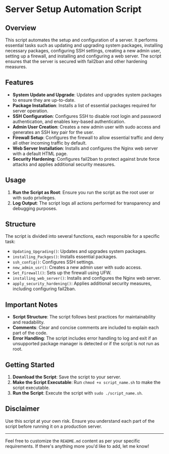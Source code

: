 # Server Setup Automation Script

## Overview

This script automates the setup and configuration of a server. It performs essential tasks such as updating and upgrading system packages, installing necessary packages, configuring SSH settings, creating a new admin user, setting up a firewall, and installing and configuring a web server. The script ensures that the server is secured with fail2ban and other hardening measures.

## Features

- **System Update and Upgrade**: Updates and upgrades system packages to ensure they are up-to-date.
- **Package Installation**: Installs a list of essential packages required for server operation.
- **SSH Configuration**: Configures SSH to disable root login and password authentication, and enables key-based authentication.
- **Admin User Creation**: Creates a new admin user with sudo access and generates an SSH key pair for the user.
- **Firewall Setup**: Configures the firewall to allow essential traffic and deny all other incoming traffic by default.
- **Web Server Installation**: Installs and configures the Nginx web server with a default HTML page.
- **Security Hardening**: Configures fail2ban to protect against brute force attacks and applies additional security measures.

## Usage

1. **Run the Script as Root**: Ensure you run the script as the root user or with sudo privileges.
2. **Log Output**: The script logs all actions performed for transparency and debugging purposes.

## Structure

The script is divided into several functions, each responsible for a specific task:

- `Updating_Upgrading()`: Updates and upgrades system packages.
- `installing_Packges()`: Installs essential packages.
- `ssh_config()`: Configures SSH settings.
- `new_admin_usr()`: Creates a new admin user with sudo access.
- `Set_Firewall()`: Sets up the firewall using UFW.
- `installing_web_server()`: Installs and configures the Nginx web server.
- `apply_security_hardening()`: Applies additional security measures, including configuring fail2ban.

## Important Notes

- **Script Structure**: The script follows best practices for maintainability and readability.
- **Comments**: Clear and concise comments are included to explain each part of the code.
- **Error Handling**: The script includes error handling to log and exit if an unsupported package manager is detected or if the script is not run as root.

## Getting Started

1. **Download the Script**: Save the script to your server.
2. **Make the Script Executable**: Run `chmod +x script_name.sh` to make the script executable.
3. **Run the Script**: Execute the script with `sudo ./script_name.sh`.

## Disclaimer

Use this script at your own risk. Ensure you understand each part of the script before running it on a production server.

---

Feel free to customize the `README.md` content as per your specific requirements. If there's anything more you'd like to add, let me know!
